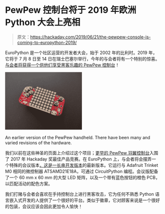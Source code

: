 # PewPew 控制台将于 2019 年欧洲 Python 大会上亮相

> 原文：<https://hackaday.com/2019/06/21/the-pewpew-console-is-coming-to-europython-2019/>

EuroPython 是一个社区运营的开发者大会，始于 2002 年的比利时。2019 年，它将于 7 月 8 日至 14 日在瑞士巴塞尔举行，今年的与会者将有一个特别的惊喜。[与会者将获得一个供他们享受黑客乐趣的 PewPew 控制台](https://blog.europython.eu/post/185584014022/europython-2019-warning-spoiler-alert)！

![](img/311b2582df4040a99eca02b95e52c57a.png)

An earlier version of the PewPew handheld. There have been many and varied revisions of the hardware.

我们以前在这些神圣的页面上介绍过这个项目；[更早的 PewPew 羽翼控制台](https://hackaday.com/2017/08/06/hackaday-prize-best-product-finalist-pewpew/)入围了 2017 年 Hackaday 奖最佳产品竞赛。在 EuroPython 上，与会者将会摆弄一个特殊的会议版本[，这是一长串开发版本](https://hackaday.io/project/159733-pewpew-standalone)的最新版本。它运行与 Adafruit Trinket M0 相同的微控制器 ATSAMD21E18A，可通过 CircuitPython 编程。会议版配备了一个 60 mm x 60 mm 的大型 LED 矩阵，以及一个带有蓝色按钮的橙色 PCB，以匹配活动的配色方案。

我们打赌与会者会喜欢在手持控制台上进行黑客攻击，它为任何不熟悉 Python 语言嵌入式开发的人提供了一个很好的平台。类似于徽章，它对顾客来说是一个很好的包装，会议应该会因此更加令人愉快！